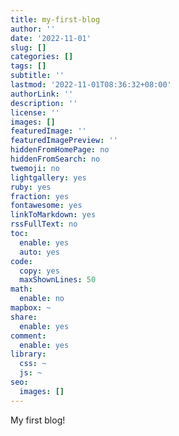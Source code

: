 ```yaml
---
title: my-first-blog
author: ''
date: '2022-11-01'
slug: []
categories: []
tags: []
subtitle: ''
lastmod: '2022-11-01T08:36:32+08:00'
authorLink: ''
description: ''
license: ''
images: []
featuredImage: ''
featuredImagePreview: ''
hiddenFromHomePage: no
hiddenFromSearch: no
twemoji: no
lightgallery: yes
ruby: yes
fraction: yes
fontawesome: yes
linkToMarkdown: yes
rssFullText: no
toc:
  enable: yes
  auto: yes
code:
  copy: yes
  maxShownLines: 50
math:
  enable: no
mapbox: ~
share:
  enable: yes
comment:
  enable: yes
library:
  css: ~
  js: ~
seo:
  images: []
---
```


My first blog!

<!--more-->
